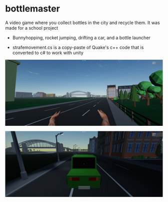 # bottlemaster

A video game where you collect bottles in the city and recycle them.
It was made for a school project


- Bunnyhopping, rocket jumping, drifting a car, and a bottle launcher

- strafemovement.cs is a copy-paste of Quake's c++ code that is converted to c# to work with unity

![Image Alt Text](Screenshots/Screenshot%20(73).png)





![Image Alt Text](Screenshots/Screenshot%20(72).png)

